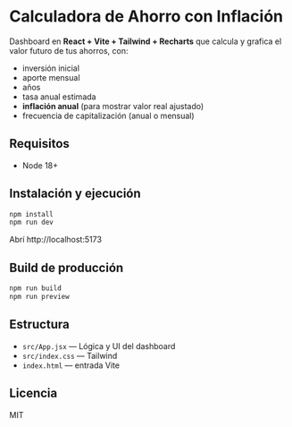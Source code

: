 # Calculadora de Ahorro con Inflación

Dashboard en **React + Vite + Tailwind + Recharts** que calcula y grafica el valor futuro de tus ahorros, con:
- inversión inicial
- aporte mensual
- años
- tasa anual estimada
- **inflación anual** (para mostrar valor real ajustado)
- frecuencia de capitalización (anual o mensual)

## Requisitos
- Node 18+

## Instalación y ejecución
```bash
npm install
npm run dev
```
Abrí http://localhost:5173

## Build de producción
```bash
npm run build
npm run preview
```

## Estructura
- `src/App.jsx` — Lógica y UI del dashboard
- `src/index.css` — Tailwind
- `index.html` — entrada Vite

## Licencia
MIT